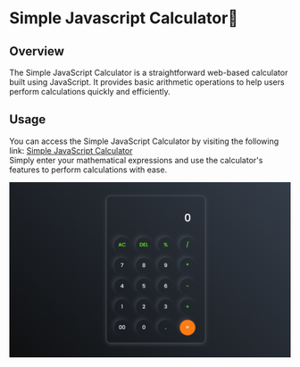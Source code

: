 # Simple Javascript Calculator🧮

## Overview
The Simple JavaScript Calculator is a straightforward web-based calculator built using JavaScript. 
It provides basic arithmetic operations to help users perform calculations quickly and efficiently.

## Usage
You can access the Simple JavaScript Calculator by visiting the following link: [Simple JavaScript Calculator](https://vishalgiri8767.github.io/Simple-Javascript-Calculator/)  
Simply enter your mathematical expressions and use the calculator's features to perform calculations with ease.

![Alt text](image.png)
